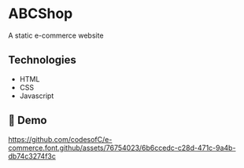 # ABCShop

A static e-commerce website

## Technologies
* HTML
* CSS
* Javascript

## 🎥 Demo

https://github.com/codesofC/e-commerce.font.github/assets/76754023/6b6ccedc-c28d-471c-9a4b-db74c3274f3c

